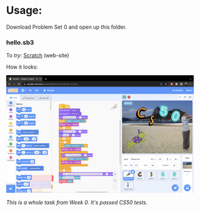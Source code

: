 # Usage:
Download Problem Set 0 and open up this folder.

### hello.sb3

To *try*: [Scratch](https://scratch.mit.edu) (web-site)

How it looks: 

![screen](screen.png)

_This is a whole task from Week 0. It's passed CS50 tests._